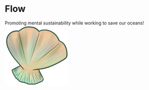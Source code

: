 # Flow
Promoting mental sustainability while working to save our oceans!
<img src="https://github.com/ParkerAnderson130/uga-makeathon/blob/master/src/static/assets/shell.png?raw=true" alt="drawing" style="width:200px;"/>
